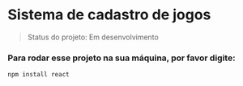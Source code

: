 # Sistema de cadastro de jogos
> Status do projeto: Em desenvolvimento
### Para rodar esse projeto na sua máquina, por favor digite:
```
npm install react
```
